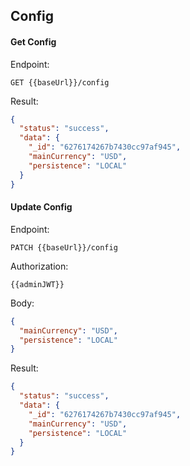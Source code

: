 ## Config

#### Get Config

Endpoint:
```
GET {{baseUrl}}/config
```

Result:
```json
{
  "status": "success",
  "data": {
    "_id": "6276174267b7430cc97af945",
    "mainCurrency": "USD",
    "persistence": "LOCAL"
  }
}
```

#### Update Config

Endpoint:
```
PATCH {{baseUrl}}/config
```
Authorization:
```
{{adminJWT}}
```
Body:
```json
{
  "mainCurrency": "USD",
  "persistence": "LOCAL"
}

```
Result:
```json
{
  "status": "success",
  "data": {
    "_id": "6276174267b7430cc97af945",
    "mainCurrency": "USD",
    "persistence": "LOCAL"
  }
}
```